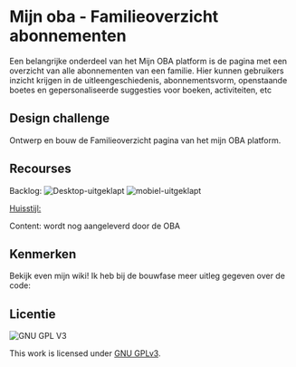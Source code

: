 # Mijn oba - Familieoverzicht abonnementen
Een belangrijke onderdeel van het Mijn OBA platform is de pagina met een overzicht van alle abonnementen van een familie. Hier kunnen gebruikers inzicht krijgen in de uitleengeschiedenis, abonnementsvorm, openstaande boetes en gepersonaliseerde suggesties voor boeken, activiteiten, etc

## Design challenge
Ontwerp en bouw de Familieoverzicht pagina van het mijn OBA platform.

## Recourses 
Backlog:
![Desktop-uitgeklapt](https://user-images.githubusercontent.com/112861033/212927848-5c256b91-e435-4c51-a5ba-5bd426d3b18c.jpg)
![mobiel-uitgeklapt](https://user-images.githubusercontent.com/112861033/212928073-c6c12b5c-a0d9-49b9-a7c3-673bf10715e1.jpg)

[Huisstijl:
](https://github.com/fdnd-agency/oba/blob/main/OBA%20Styleguide%202019.pdf)

Content: wordt nog aangeleverd door de OBA

## Kenmerken
Bekijk even mijn wiki! Ik heb bij de bouwfase meer uitleg gegeven over de code: [
](https://github.com/Shannafdnd/the-client-website/wiki/3.-Bouwen)
## Licentie

![GNU GPL V3](https://www.gnu.org/graphics/gplv3-127x51.png)

This work is licensed under [GNU GPLv3](./LICENSE).
